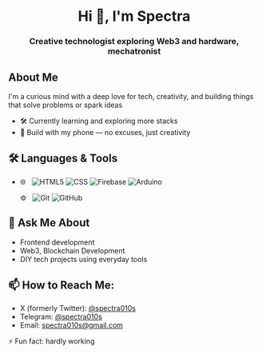 <h1 align="center">Hi 👋, I'm Spectra </h1>
<h3 align="center">Creative technologist exploring Web3 and hardware, mechatronist </h3>

## About Me
I'm a curious mind with a deep love for tech, creativity, and building things that solve problems or spark ideas
- 🛠 Currently learning and exploring more stacks
- 📱 Build with my phone — no excuses, just creativity
  
## 🛠 Languages & Tools 
- 🌐 &nbsp;
  ![HTML5](https://img.shields.io/badge/-HTML5-333333?style=flat&logo=HTML5)
  ![CSS](https://img.shields.io/badge/-CSS3-333333?style=flat&logo=css&logoColor=1572B6)
  ![Firebase](https://img.shields.io/badge/-Firebase-333333?style=flat&logo=firebase)
  ![Arduino](https://img.shields.io/badge/-Arduino-333333?style=flat&logo=arduino&logoColor=00979D)
  
  ⚙️ &nbsp;
  ![Git](https://img.shields.io/badge/-Git-333333?style=flat&logo=git)
  ![GitHub](https://img.shields.io/badge/-GitHub-333333?style=flat&logo=github)
  
## 💬 Ask Me About
- Frontend development
- Web3, Blockchain Development
- DIY tech projects using everyday tools  
  
## 📫 How to Reach Me:
- X (formerly Twitter): [@spectra010s](https://x.com/spectra010s)  
- Telegram: [@spectra010s](https://t.me/spectra010s)  
- Email: [spectra010s@gmail.com](mailto:spectra010s@gmail.com)
  

⚡ Fun fact: hardly working
